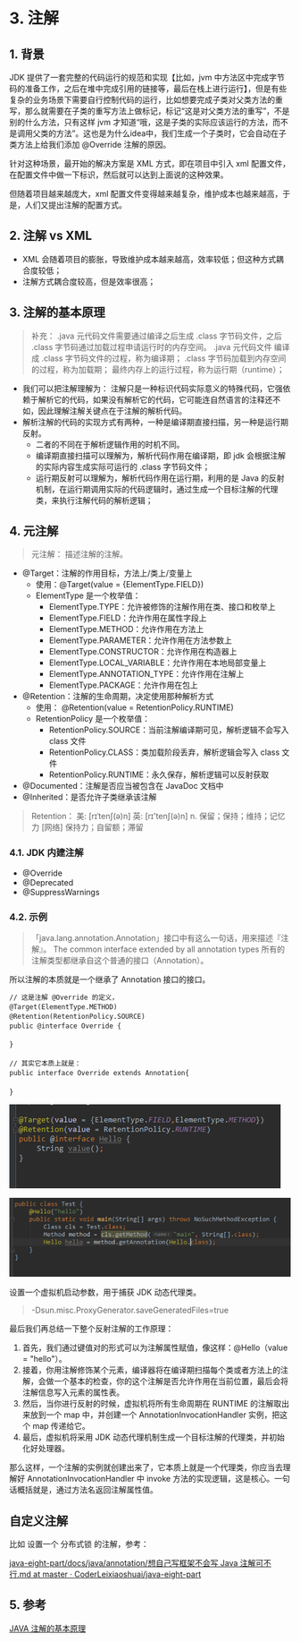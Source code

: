 # 3. 注解

## 1. 背景

JDK 提供了一套完整的代码运行的规范和实现【比如，jvm 中方法区中完成字节码的准备工作，之后在堆中完成引用的链接等，最后在栈上进行运行】，但是有些复杂的业务场景下需要自行控制代码的运行，比如想要完成子类对父类方法的重写，那么就需要在子类的重写方法上做标记，标记“这是对父类方法的重写”，不是别的什么方法，只有这样 jvm 才知道“哦，这是子类的实际应该运行的方法，而不是调用父类的方法”。这也是为什么idea中，我们生成一个子类时，它会自动在子类方法上给我们添加 @Override 注解的原因。

针对这种场景，最开始的解决方案是 XML 方式，即在项目中引入 xml 配置文件，在配置文件中做一下标识，然后就可以达到上面说的这种效果。

但随着项目越来越庞大，xml 配置文件变得越来越复杂，维护成本也越来越高，于是，人们又提出注解的配置方式。

## 2. 注解 vs XML

- XML 会随着项目的膨胀，导致维护成本越来越高，效率较低；但这种方式耦合度较低；
- 注解方式耦合度较高，但是效率很高；

## 3. 注解的基本原理

> 补充： .java 元代码文件需要通过编译之后生成 .class 字节码文件，之后 .class 字节码通过加载过程申请运行时的内存空间。
> .java 元代码文件 编译 成 .class 字节码文件的过程，称为编译期；
> .class 字节码加载到内存空间的过程，称为加载期；
> 最终内存上的运行过程，称为运行期（runtime）；

- 我们可以把注解理解为： 注解只是一种标识代码实际意义的特殊代码，它强依赖于解析它的代码，如果没有解析它的代码，它可能连自然语言的注释还不如，因此理解注解关键点在于注解的解析代码。
- 解析注解的代码的实现方式有两种，一种是编译期直接扫描，另一种是运行期反射。
  - 二者的不同在于解析逻辑作用的时机不同。
  - 编译期直接扫描可以理解为，解析代码作用在编译期，即 jdk 会根据注解的实际内容生成实际可运行的 .class 字节码文件；
  - 运行期反射可以理解为，解析代码作用在运行期，利用的是 Java 的反射机制，在运行期调用实际的代码逻辑时，通过生成一个目标注解的代理类，来执行注解代码的解析逻辑；

## 4. 元注解

> 元注解： 描述注解的注解。

- @Target：注解的作用目标，方法上/类上/变量上
  - 使用：@Target(value = {ElementType.FIELD})
  - ElementType 是一个枚举值：
    - ElementType.TYPE：允许被修饰的注解作用在类、接口和枚举上
    - ElementType.FIELD：允许作用在属性字段上
    - ElementType.METHOD：允许作用在方法上
    - ElementType.PARAMETER：允许作用在方法参数上
    - ElementType.CONSTRUCTOR：允许作用在构造器上
    - ElementType.LOCAL_VARIABLE：允许作用在本地局部变量上
    - ElementType.ANNOTATION_TYPE：允许作用在注解上
    - ElementType.PACKAGE：允许作用在包上
- @Retention：注解的生命周期，决定使用那种解析方式
  - 使用： @Retention(value = RetentionPolicy.RUNTIME)
  - RetentionPolicy 是一个枚举值：
    - RetentionPolicy.SOURCE：当前注解编译期可见，解析逻辑不会写入 class 文件
    - RetentionPolicy.CLASS：类加载阶段丢弃，解析逻辑会写入 class 文件
    - RetentionPolicy.RUNTIME：永久保存，解析逻辑可以反射获取
- @Documented：注解是否应当被包含在 JavaDoc 文档中
- @Inherited：是否允许子类继承该注解

> Retention：
> 美: [rɪˈtenʃ(ə)n]  英: [rɪ'tenʃ(ə)n] 
> n.	保留；保持；维持；记忆力
> [网络] 保持力；自留额；滞留


### 4.1. JDK 内建注解

- @Override
- @Deprecated
- @SuppressWarnings

### 4.2. 示例

> 「java.lang.annotation.Annotation」接口中有这么一句话，用来描述『注解』。
> The common interface extended by all annotation types
> 所有的注解类型都继承自这个普通的接口（Annotation）。

所以注解的本质就是一个继承了 Annotation 接口的接口。

```markdown
// 这是注解 @Override 的定义，
@Target(ElementType.METHOD)
@Retention(RetentionPolicy.SOURCE)
public @interface Override {

}

// 其实它本质上就是：
public interface Override extends Annotation{

}
```

![image.png](./ch03-annotation/image/1699851181809.png)

![image.png](./ch03-annotation/image/1699851187149.png)

设置一个虚拟机启动参数，用于捕获 JDK 动态代理类。

> -Dsun.misc.ProxyGenerator.saveGeneratedFiles=true

最后我们再总结一下整个反射注解的工作原理：

1.  首先，我们通过键值对的形式可以为注解属性赋值，像这样：@Hello（value = "hello"）。
2.  接着，你用注解修饰某个元素，编译器将在编译期扫描每个类或者方法上的注解，会做一个基本的检查，你的这个注解是否允许作用在当前位置，最后会将注解信息写入元素的属性表。
3.  然后，当你进行反射的时候，虚拟机将所有生命周期在 RUNTIME 的注解取出来放到一个 map 中，并创建一个 AnnotationInvocationHandler 实例，把这个 map 传递给它。
4.  最后，虚拟机将采用 JDK 动态代理机制生成一个目标注解的代理类，并初始化好处理器。

那么这样，一个注解的实例就创建出来了，它本质上就是一个代理类，你应当去理解好 AnnotationInvocationHandler 中 invoke 方法的实现逻辑，这是核心。一句话概括就是，通过方法名返回注解属性值。

## 自定义注解

比如 设置一个 分布式锁 的注解，参考：

[java-eight-part/docs/java/annotation/想自己写框架不会写 Java 注解可不行.md at master · CoderLeixiaoshuai/java-eight-part](https://github.com/CoderLeixiaoshuai/java-eight-part/blob/master/docs/java/annotation/%E6%83%B3%E8%87%AA%E5%B7%B1%E5%86%99%E6%A1%86%E6%9E%B6%E4%B8%8D%E4%BC%9A%E5%86%99Java%E6%B3%A8%E8%A7%A3%E5%8F%AF%E4%B8%8D%E8%A1%8C.md)

## 5. 参考

[JAVA 注解的基本原理](https://juejin.cn/post/6844903636733001741)
